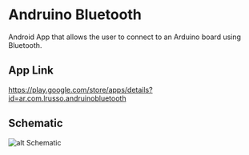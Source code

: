 # Andruino Bluetooth

Android App that allows the user to connect to an Arduino board using Bluetooth.

## App Link

https://play.google.com/store/apps/details?id=ar.com.lrusso.andruinobluetooth

## Schematic

![alt Schematic](https://raw.githubusercontent.com/lrusso/AndruinoBluetooth/master/Andruino%20Bluetooth/app/src/main/res/drawable-ldpi/schematic.png)

